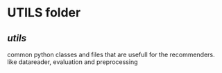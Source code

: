 
# UTILS folder

## ***utils***
common python classes and files that are usefull for the recommenders. like datareader, evaluation and preprocessing 